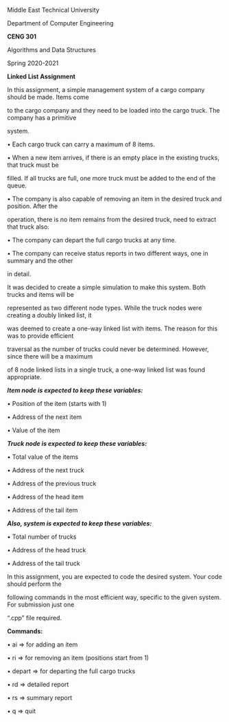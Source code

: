 

Middle East Technical University

Department of Computer Engineering

**CENG 301**


Algorithms and Data Structures

Spring 2020-2021

**Linked List Assignment**


In this assignment, a simple management system of a cargo company should be made. Items come

to the cargo company and they need to be loaded into the cargo truck. The company has a primitive

system.

• Each cargo truck can carry a maximum of 8 items.

• When a new item arrives, if there is an empty place in the existing trucks, that truck must be

filled. If all trucks are full, one more truck must be added to the end of the queue.

• The company is also capable of removing an item in the desired truck and position. After the

operation, there is no item remains from the desired truck, need to extract that truck also.

• The company can depart the full cargo trucks at any time.

• The company can receive status reports in two different ways, one in summary and the other

in detail.



It was decided to create a simple simulation to make this system. Both trucks and items will be

represented as two different node types. While the truck nodes were creating a doubly linked list, it

was deemed to create a one-way linked list with items. The reason for this was to provide efficient

traversal as the number of trucks could never be determined. However, since there will be a maximum

of 8 node linked lists in a single truck, a one-way linked list was found appropriate.


***Item node is expected to keep these variables:***

• Position of the item (starts with 1)

• Address of the next item

• Value of the item

***Truck node is expected to keep these variables:***

• Total value of the items

• Address of the next truck

• Address of the previous truck

• Address of the head item

• Address of the tail item

***Also, system is expected to keep these variables:***

• Total number of trucks

• Address of the head truck

• Address of the tail truck




In this assignment, you are expected to code the desired system. Your code should perform the

following commands in the most efficient way, specific to the given system. For submission just one

“.cpp” file required.

**Commands:**

• ai <itemValue> => for adding an item

• ri <truckPosition> <itemPosition> => for removing an item (positions start from 1)

• depart => for departing the full cargo trucks

• rd => detailed report

• rs => summary report

• q => quit





